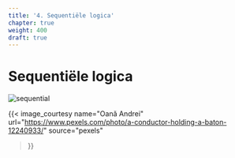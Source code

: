 ```yaml
---
title: '4. Sequentiële logica'
chapter: true
weight: 400
draft: true
---
```


# Sequentiële logica

![sequential](/images/pexels/pexels-oan%C4%83-andrei-12240933.jpg)

{{< image_courtesy 
  name="Oană Andrei"
  url="https://www.pexels.com/photo/a-conductor-holding-a-baton-12240933/"
  source="pexels"
  >}}

<!-- 
## Clock

Vanaf nu gaan we met een clock werken. Alles gebeurt op een stijgende (of dalende) flank van een clock.

Als je een computer of laptop koopt staat er vaak x.yGHz. Dat is de klok van de processor. -->
